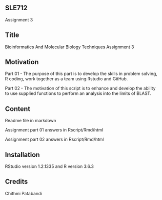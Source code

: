 ## SLE712
Assignment 3

## Title
Bioinformatics And Molecular Biology Techniques Assignment 3

## Motivation
Part 01 - The purpose of this part is to develop the skills in problem solving, R coding, work together as a team using Rstudio and GitHub.

Part 02 - The motivation of this script is to enhance and develop the ability to use supplied functions to perform an analysis into the limits of BLAST.

## Content
Readme file in markdown

Assignment part 01 answers in Rscript/Rmd/html

Assignment part 02 answers in Rscript/Rmd/html


## Installation
RStudio version 1.2.1335 and R version 3.6.3 

## Credits
Chithmi Patabandi
